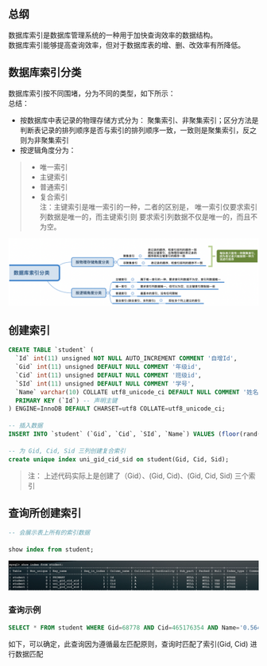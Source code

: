 ## 总纲

数据库索引是数据库管理系统的一种用于加快查询效率的数据结构。  
数据库索引能够提高查询效率，但对于数据库表的增、删、改效率有所降低。

## 数据库索引分类

数据库索引按不同围堵，分为不同的类型，如下所示：  
总结：  
- 按数据库中表记录的物理存储方式分为： 聚集索引、非聚集索引；区分方法是判断表记录的排列顺序是否与索引的排列顺序一致，一致则是聚集索引，反之则为非聚集索引  
- 按逻辑角度分为：
> - 唯一索引
> - 主键索引
> - 普通索引
> - 复合索引   
注：主键索引是唯一索引的一种，二者的区别是， 唯一索引仅要求索引列数据是唯一的，而主键索引则  要求索引列数据不仅是唯一的，而且不为空。 

![](https://github.com/Saitoler/sql/blob/master/pics/%E6%95%B0%E6%8D%AE%E5%BA%93%E7%B4%A2%E5%BC%95%E5%88%86%E7%B1%BB.png)

## 创建索引 
```sql
CREATE TABLE `student` (
  `Id` int(11) unsigned NOT NULL AUTO_INCREMENT COMMENT '自增Id',
  `Gid` int(11) unsigned DEFAULT NULL COMMENT '年级id',
  `Cid` int(11) unsigned DEFAULT NULL COMMENT '班级id',
  `SId` int(11) unsigned DEFAULT NULL COMMENT '学号',
  `Name` varchar(10) COLLATE utf8_unicode_ci DEFAULT NULL COMMENT '姓名',
  PRIMARY KEY (`Id`) -- 声明主键
) ENGINE=InnoDB DEFAULT CHARSET=utf8 COLLATE=utf8_unicode_ci;

-- 插入数据
INSERT INTO `student` (`Gid`, `Cid`, `SId`, `Name`) VALUES (floor(rand() * rand() *rand() * 1000000000) , floor(rand() *  rand() *rand() * 1000000000) , floor(rand() * rand() * rand() *1000000000) , rand());

-- 为 Gid, Cid, Sid 三列创建复合索引
create unique index uni_gid_cid_sid on student(Gid, Cid, Sid);
```
> 注： 上述代码实际上是创建了（Gid）、(Gid, Cid)、(Gid, Cid, Sid) 三个索引

## 查询所创建索引
```sql
-- 会展示表上所有的索引数据

show index from student;
```
![展示表上所有索引](https://github.com/Saitoler/sql/blob/master/pics/%E5%B1%95%E7%A4%BA%E7%B4%A2%E5%BC%95.png)

### 查询示例
```sql
SELECT * FROM student WHERE Gid=68778 AND Cid=465176354 AND Name='0.56437948'
```
如下，可以确定，此查询因为遵循最左匹配原则，查询时匹配了索引(Gid, Cid) 进行数据匹配
![]()

